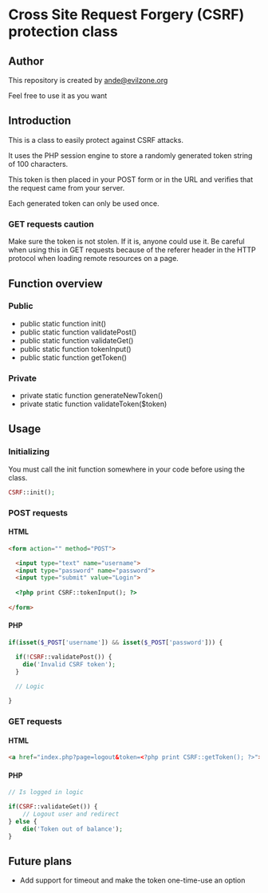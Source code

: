 # Cross Site Request Forgery (CSRF) protection class


## Author
This repository is created by <ande@evilzone.org>  
  
Feel free to use it as you want  


## Introduction
This is a class to easily protect against CSRF attacks.  
  
It uses the PHP session engine to store a randomly generated token string of 100 characters.
  
This token is then placed in your POST form or in the URL and verifies that the request came from your server.  
  
Each generated token can only be used once.

### GET requests caution
Make sure the token is not stolen. If it is, anyone could use it. Be careful when using this in GET requests because of the referer header in the HTTP protocol when loading remote resources on a page.


## Function overview
### Public
* public static function init()
* public static function validatePost()
* public static function validateGet()
* public static function tokenInput()
* public static function getToken()

### Private
* private static function generateNewToken()
* private static function validateToken($token)


## Usage
### Initializing
You must call the init function somewhere in your code before using the class.
```PHP
CSRF::init();
```

### POST requests
#### HTML
```HTML
<form action="" method="POST">

  <input type="text" name="username">
  <input type="password" name="password">
  <input type="submit" value="Login">
  
  <?php print CSRF::tokenInput(); ?>
  
</form>
```
#### PHP
```PHP
if(isset($_POST['username']) && isset($_POST['password'])) {

  if(!CSRF::validatePost()) {
    die('Invalid CSRF token');
  }
  
  // Logic

}
```

### GET requests
#### HTML
```HTML
<a href="index.php?page=logout&token=<?php print CSRF::getToken(); ?>">Logout</a>
```
#### PHP
```PHP
// Is logged in logic

if(CSRF::validateGet()) {
    // Logout user and redirect
} else {
    die('Token out of balance');
}
```


## Future plans
- Add support for timeout and make the token one-time-use an option
